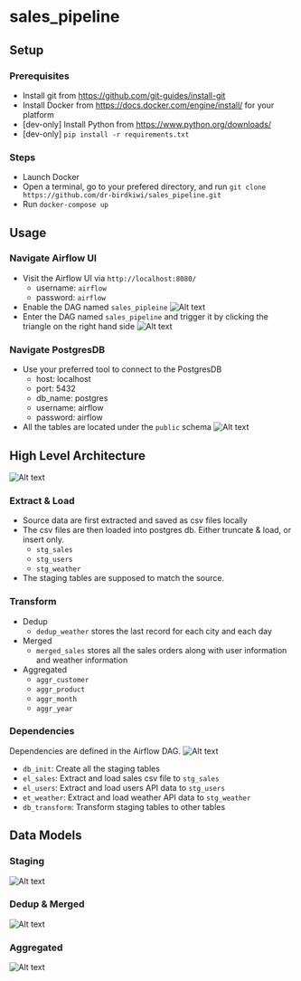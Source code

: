 # sales_pipeline

## Setup

### Prerequisites
 - Install git from https://github.com/git-guides/install-git
 - Install Docker from https://docs.docker.com/engine/install/ for your platform
 - [dev-only] Install Python from https://www.python.org/downloads/
 - [dev-only] `pip install -r requirements.txt`

### Steps
 - Launch Docker
 - Open a terminal, go to your prefered directory, and run `git clone https://github.com/dr-birdkiwi/sales_pipeline.git`
 - Run `docker-compose up`

## Usage
### Navigate Airflow UI
 - Visit the Airflow UI via `http://localhost:8080/`
    - username: `airflow`
    - password: `airflow`
 - Enable the DAG named `sales_pipleine`
![Alt text](pics/airflow_1.png)
 - Enter the DAG named `sales_pipeline` and trigger it by clicking the triangle on the right hand side
![Alt text](pics/airflow_2.png)

### Navigate PostgresDB
 - Use your preferred tool to connect to the PostgresDB
    - host: localhost
    - port: 5432
    - db_name: postgres
    - username: airflow
    - password: airflow
 - All the tables are located under the `public` schema
 ![Alt text](pics/posgres_1.png)

## High Level Architecture
![Alt text](pics/architecture.png)

### Extract & Load
 - Source data are first extracted and saved as csv files locally
 - The csv files are then loaded into postgres db. Either truncate & load, or insert only.
    - `stg_sales`
    - `stg_users`
    - `stg_weather`
 - The staging tables are supposed to match the source.

### Transform
 - Dedup
    - `dedup_weather` stores the last record for each city and each day
 - Merged
    - `merged_sales` stores all the sales orders along with user information and weather information
 - Aggregated
    - `aggr_customer`
    - `aggr_product`
    - `aggr_month`
    - `aggr_year`
    
### Dependencies
Dependencies are defined in the Airflow DAG.
![Alt text](pics/airflow_3.png)

 - `db_init`: Create all the staging tables
 - `el_sales`: Extract and load sales csv file to `stg_sales`
 - `el_users`: Extract and load users API data to `stg_users`
 - `et_weather`: Extract and load weather API data to `stg_weather`
 - `db_transform`: Transform staging tables to other tables


## Data Models

### Staging
![Alt text](pics/ERD_staging.png)

### Dedup & Merged
![Alt text](pics/ERD_dedup_merged.png)

### Aggregated
![Alt text](pics/ERD_aggr.png)